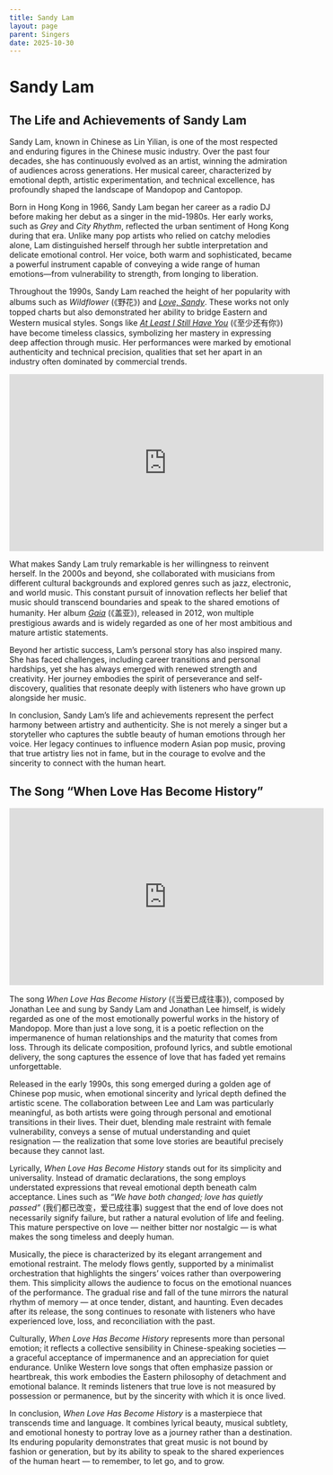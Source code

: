 ```yaml
---
title: Sandy Lam
layout: page
parent: Singers
date: 2025-10-30
---
```

# Sandy Lam

## The Life and Achievements of Sandy Lam

Sandy Lam, known in Chinese as Lin Yilian, is one of the most respected and enduring figures in the Chinese music industry. Over the past four decades, she has continuously evolved as an artist, winning the admiration of audiences across generations. Her musical career, characterized by emotional depth, artistic experimentation, and technical excellence, has profoundly shaped the landscape of Mandopop and Cantopop.

Born in Hong Kong in 1966, Sandy Lam began her career as a radio DJ before making her debut as a singer in the mid-1980s. Her early works, such as _Grey_ and _City Rhythm_, reflected the urban sentiment of Hong Kong during that era. Unlike many pop artists who relied on catchy melodies alone, Lam distinguished herself through her subtle interpretation and delicate emotional control. Her voice, both warm and sophisticated, became a powerful instrument capable of conveying a wide range of human emotions—from vulnerability to strength, from longing to liberation.

Throughout the 1990s, Sandy Lam reached the height of her popularity with albums such as _Wildflower_ (《野花》) and _[Love, Sandy](https://zh.wikipedia.org/wiki/Love,_Sandy)_. These works not only topped charts but also demonstrated her ability to bridge Eastern and Western musical styles. Songs like _[At Least I Still Have You](https://www.youtube.com/watch?v=pQlAWZLOpgo)_ (《至少还有你》) have become timeless classics, symbolizing her mastery in expressing deep affection through music. Her performances were marked by emotional authenticity and technical precision, qualities that set her apart in an industry often dominated by commercial trends.

<iframe width="560" height="315" src="https://www.youtube.com/embed/pQlAWZLOpgo?si=bVVaggTHEu59pJS5" title="YouTube video player" frameborder="0" allow="accelerometer; autoplay; clipboard-write; encrypted-media; gyroscope; picture-in-picture; web-share" referrerpolicy="strict-origin-when-cross-origin" allowfullscreen></iframe>

What makes Sandy Lam truly remarkable is her willingness to reinvent herself. In the 2000s and beyond, she collaborated with musicians from different cultural backgrounds and explored genres such as jazz, electronic, and world music. This constant pursuit of innovation reflects her belief that music should transcend boundaries and speak to the shared emotions of humanity. Her album _[Gaia](https://zh.wikipedia.org/wiki/%E8%93%8B%E4%BA%9E_(%E5%B0%88%E8%BC%AF))_ (《盖亚》), released in 2012, won multiple prestigious awards and is widely regarded as one of her most ambitious and mature artistic statements.

Beyond her artistic success, Lam’s personal story has also inspired many. She has faced challenges, including career transitions and personal hardships, yet she has always emerged with renewed strength and creativity. Her journey embodies the spirit of perseverance and self-discovery, qualities that resonate deeply with listeners who have grown up alongside her music.

In conclusion, Sandy Lam’s life and achievements represent the perfect harmony between artistry and authenticity. She is not merely a singer but a storyteller who captures the subtle beauty of human emotions through her voice. Her legacy continues to influence modern Asian pop music, proving that true artistry lies not in fame, but in the courage to evolve and the sincerity to connect with the human heart.

## The Song “When Love Has Become History”

<iframe width="560" height="315" src="https://www.youtube.com/embed/IKA47rEDVSs?si=bx75kEiFZrH5EU2n" title="YouTube video player" frameborder="0" allow="accelerometer; autoplay; clipboard-write; encrypted-media; gyroscope; picture-in-picture; web-share" referrerpolicy="strict-origin-when-cross-origin" allowfullscreen></iframe>

The song _When Love Has Become History_ (《当爱已成往事》), composed by Jonathan Lee and sung by Sandy Lam and Jonathan Lee himself, is widely regarded as one of the most emotionally powerful works in the history of Mandopop. More than just a love song, it is a poetic reflection on the impermanence of human relationships and the maturity that comes from loss. Through its delicate composition, profound lyrics, and subtle emotional delivery, the song captures the essence of love that has faded yet remains unforgettable.

Released in the early 1990s, this song emerged during a golden age of Chinese pop music, when emotional sincerity and lyrical depth defined the artistic scene. The collaboration between Lee and Lam was particularly meaningful, as both artists were going through personal and emotional transitions in their lives. Their duet, blending male restraint with female vulnerability, conveys a sense of mutual understanding and quiet resignation — the realization that some love stories are beautiful precisely because they cannot last.

Lyrically, _When Love Has Become History_ stands out for its simplicity and universality. Instead of dramatic declarations, the song employs understated expressions that reveal emotional depth beneath calm acceptance. Lines such as _“We have both changed; love has quietly passed”_ (我们都已改变，爱已成往事) suggest that the end of love does not necessarily signify failure, but rather a natural evolution of life and feeling. This mature perspective on love — neither bitter nor nostalgic — is what makes the song timeless and deeply human.

Musically, the piece is characterized by its elegant arrangement and emotional restraint. The melody flows gently, supported by a minimalist orchestration that highlights the singers’ voices rather than overpowering them. This simplicity allows the audience to focus on the emotional nuances of the performance. The gradual rise and fall of the tune mirrors the natural rhythm of memory — at once tender, distant, and haunting. Even decades after its release, the song continues to resonate with listeners who have experienced love, loss, and reconciliation with the past.

Culturally, _When Love Has Become History_ represents more than personal emotion; it reflects a collective sensibility in Chinese-speaking societies — a graceful acceptance of impermanence and an appreciation for quiet endurance. Unlike Western love songs that often emphasize passion or heartbreak, this work embodies the Eastern philosophy of detachment and emotional balance. It reminds listeners that true love is not measured by possession or permanence, but by the sincerity with which it is once lived.

In conclusion, _When Love Has Become History_ is a masterpiece that transcends time and language. It combines lyrical beauty, musical subtlety, and emotional honesty to portray love as a journey rather than a destination. Its enduring popularity demonstrates that great music is not bound by fashion or generation, but by its ability to speak to the shared experiences of the human heart — to remember, to let go, and to grow.
